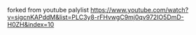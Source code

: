 forked from youtube
palylist 
https://www.youtube.com/watch?v=sigcnKAPddM&list=PLC3y8-rFHvwgC9mj0qv972IO5DmD-H0ZH&index=10
